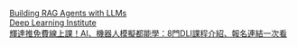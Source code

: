[Building RAG Agents with LLMs](https://learn.nvidia.com/courses/course-detail?course_id=course-v1:DLI+S-FX-15+V1)  
[Deep Learning Institute](https://www.nvidia.com/en-us/training/find-training/?certificate=certificate&Free+Courses=Free&language=en)  
[輝達推免費線上課！AI、機器人模擬都能學：8門DLI課程介紹、報名連結一次看](https://www.bnext.com.tw/article/83976/nvidia-dli-free-course)  
